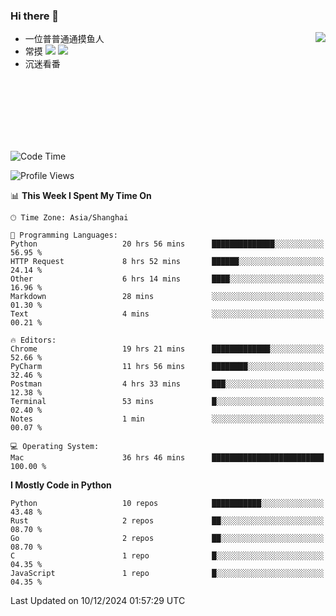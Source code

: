 ### Hi there 👋


<a href="https://github.com/yanlc39">
  <img align="right" src="https://github-readme-stats.vercel.app/api?username=yanlc39&show_icons=true&hide_border=true&icon_color=586069&title_color=a0a9af">
</a>

- 一位普普通通摸鱼人
- 常摸 ![](https://img.shields.io/badge/-Python-3e74a2?style=flat-square&logo=Python&logoColor=fff) ![](https://img.shields.io/badge/-C%2B%2B-brightgreen?style=flat-square)
- 沉迷看番



<br><br><br><br><br><br>


<!--START_SECTION:waka-->
![Code Time](http://img.shields.io/badge/Code%20Time-585%20hrs%207%20mins-blue)

![Profile Views](http://img.shields.io/badge/Profile%20Views-0-blue)

📊 **This Week I Spent My Time On** 

```text
🕑︎ Time Zone: Asia/Shanghai

💬 Programming Languages: 
Python                   20 hrs 56 mins      ██████████████░░░░░░░░░░░   56.95 % 
HTTP Request             8 hrs 52 mins       ██████░░░░░░░░░░░░░░░░░░░   24.14 % 
Other                    6 hrs 14 mins       ████░░░░░░░░░░░░░░░░░░░░░   16.96 % 
Markdown                 28 mins             ░░░░░░░░░░░░░░░░░░░░░░░░░   01.30 % 
Text                     4 mins              ░░░░░░░░░░░░░░░░░░░░░░░░░   00.21 % 

🔥 Editors: 
Chrome                   19 hrs 21 mins      █████████████░░░░░░░░░░░░   52.66 % 
PyCharm                  11 hrs 56 mins      ████████░░░░░░░░░░░░░░░░░   32.46 % 
Postman                  4 hrs 33 mins       ███░░░░░░░░░░░░░░░░░░░░░░   12.38 % 
Terminal                 53 mins             █░░░░░░░░░░░░░░░░░░░░░░░░   02.40 % 
Notes                    1 min               ░░░░░░░░░░░░░░░░░░░░░░░░░   00.07 % 

💻 Operating System: 
Mac                      36 hrs 46 mins      █████████████████████████   100.00 % 
```

**I Mostly Code in Python** 

```text
Python                   10 repos            ███████████░░░░░░░░░░░░░░   43.48 % 
Rust                     2 repos             ██░░░░░░░░░░░░░░░░░░░░░░░   08.70 % 
Go                       2 repos             ██░░░░░░░░░░░░░░░░░░░░░░░   08.70 % 
C                        1 repo              █░░░░░░░░░░░░░░░░░░░░░░░░   04.35 % 
JavaScript               1 repo              █░░░░░░░░░░░░░░░░░░░░░░░░   04.35 % 
```




 Last Updated on 10/12/2024 01:57:29 UTC
<!--END_SECTION:waka-->
